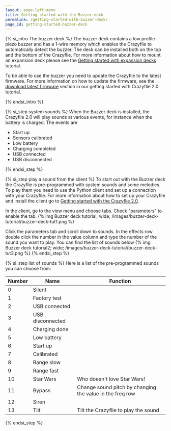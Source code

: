 ```yaml
---
layout: page-left-menu
title: Getting started with the Buzzer deck 
permalink: /getting-started-with-buzzer-deck/
page_id: getting-started-buzzer-deck
---
```


{% si_intro The buzzer deck %}
The buzzer deck contains a low profile piezo buzzer and has a 1-wire memory which enables the Crazyflie to automatically detect the buzzer.
The deck can be installed both on the top and the bottom of the Crazyflie. For more information about how to mount an expansion deck please see the [Getting started with expansion decks](/getting-started-with-expansion-decks/) tutorial.

To be able to use the buzzer you need to update the Crazyflie to the latest firmware. For more information on how to update the firmware, see the [download latest firmware](/getting-started-with-the-crazyflie-2-0/#latest-fw) section in our getting started with Crazyflie 2.0 tutorial. 
  
{% endsi_intro %}

{% si_step system sounds %}
When the Buzzer deck is installed, the Crazyflie 2.0 will play sounds at various events, for instance when the battery is charged. The events are

* Start up
* Sensors calibrated
* Low battery
* Charging completed
* USB connected
* USB disconnected

{% endsi_step %}


{% si_step play a sound from the client %}
To start out with the Buzzer deck the Crazyflie is pre-programmed with system sounds and some melodies.
To play them you need to use the Python client and set up a connection with your Crazyflie.
For more information about how to set up your Crazyflie and install the client go to [Getting started with the Crazyflie 2.0](/getting-started-with-the-crazyflie-2-0/).

In the client, go to the view menu and choose tabs. Check "parameters" to enable the tab.
{% img Buzzer deck tutorial; wide; /images/buzzer-deck-tutorial/buzzer-deck-tut1.png %}

Click the parameters tab and scroll down to sounds. 
In the effects row double click the number in the value column and type the number of the sound you want to play.
You can find the list of sounds below
{% img Buzzer deck tutorial2; wide; /images/buzzer-deck-tutorial/buzzer-deck-tut3.png %}
{% endsi_step %}

{% si_step list of sounds %}
Here is a list of the pre-programmed sounds you can choose from:


|Number|Name            |Function                                                |
|------|----------------|--------------------------------------------------------|
|0     |Silent          |                                                        |
|1     |Factory test    |                                                        |
|2     |USB connected   |                                                        |
|3     |USB disconnected|                                                        |
|4     |Charging done   |                                                        |
|5     |Low battery     |                                                        |
|6     |Start up        |                                                        |
|7     |Calibrated      |                                                        |
|8     |Range slow      |                                                        |
|9     |Range fast      |                                                        |
|10    |Star Wars       |Who doesn't love Star Wars!                             |
|11    |Bypass          |Change sound pitch by changing the value in the freq row|
|12    |Siren           |                                                        |
|13    |Tilt            |Tilt the Crazyflie to play the sound                    |

{% endsi_step %}
